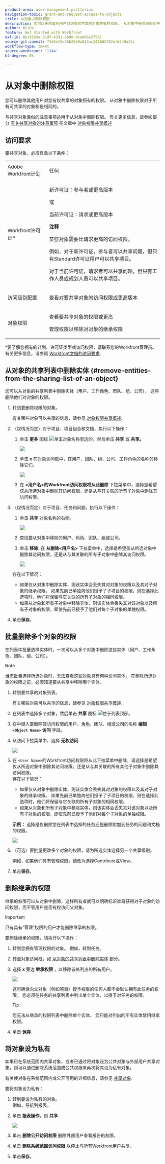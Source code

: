 ```yaml
---
product-area: user-management;portfolios
navigation-topic: grant-and-request-access-to-objects
title: 从对象中删除权限
description: 您可以删除其他用户对您有权共享的对象拥有的权限。 从对象中删除权限对于所有可共享的对象都是相同的。
author: Alina
feature: Get Started with Workfront
exl-id: 8e191b5e-31df-4291-8b9d-9ca69be27561
source-git-commit: 71d5e15c38b26b9a833ac2418d5782afd249a24c
workflow-type: tm+mt
source-wordcount: '1144'
ht-degree: 0%

---
```


# 从对象中删除权限

<!--Audited: 01/2024-->

您可以删除其他用户对您有权共享的对象拥有的权限。 从对象中删除权限对于所有可共享的对象都是相同的。

与共享对象类似的注意事项适用于从对象中删除权限。 有关更多信息，请参阅部分 [有关共享对象的注意事项](../../workfront-basics/grant-and-request-access-to-objects/sharing-permissions-on-objects-overview.md#consider) 在文章中 [对象权限共享概述](../../workfront-basics/grant-and-request-access-to-objects/sharing-permissions-on-objects-overview.md)

## 访问要求

要共享对象，必须具备以下条件：

<table style="table-layout:auto"> 
 <col> 
 <col> 
 <tbody> 
  <tr> 
   <td role="rowheader">Adobe Workfront计划</td> 
   <td> <p>任何 </p> </td> 
  </tr> 
  <tr> 
   <td role="rowheader">Workfront许可证*</td> 
   <td> <p>新许可证：参与者或更高版本</p>
   或  
   <p>当前许可证：请求或更高版本</p>
   <p><b>注释</b></p>

<p>某些对象需要比请求更高的访问权限。 </p>

<p>例如，对于新许可证，参与者可以共享问题，但只有Standard许可证用户可以共享项目。</p>

<p>对于当前许可证，请求者可以共享问题，但只有工作人员或规划人员可以共享项目。</p> 
   </td> 
  </tr> 
  <tr> 
   <td role="rowheader">访问级别配置</td> 
   <td> <p>查看对要共享对象的访问权限或更高版本</p> </td> 
  </tr> 
  <tr> 
   <td role="rowheader">对象权限</td> 
   <td> <p>查看要共享对象的权限或更高</p> <p>管理权限以移除对对象的继承权限</p>  </td> 
  </tr> 
 </tbody> 
</table>

*要了解您拥有的计划、许可证类型或访问权限，请联系您的Workfront管理员。 有关更多信息，请参阅 [Workfront文档的访问要求](/help/quicksilver/administration-and-setup/add-users/access-levels-and-object-permissions/access-level-requirements-in-documentation.md).

## 从对象的共享列表中删除实体 {#remove-entities-from-the-sharing-list-of-an-object}

您可以从对象的共享列表中删除实体（用户、工作角色、团队、组、公司）。 这将删除他们对对象的权限。

1. 转到要删除权限的对象。

   有关哪些对象可以共享的信息，请参见 [对象权限共享概述](../../workfront-basics/grant-and-request-access-to-objects/sharing-permissions-on-objects-overview.md).

1. （视情况而定）对于项目、项目组合和文档，执行以下操作：

   1. 单击 **更多** 图标 ![](assets/more-icon.png)单击对象名称旁边的，然后单击 **共享** 或 **共享。**

      ![](assets/share-a-document-350x160.png)

   1. 单击 **x** 在对象访问框中，在用户、团队、组、公司、工作角色的名称旁移除它们。

      ![](assets/remove-permissions-on-portfolio.png)

   1. 在 **&lt;用户名>的Workfront访问权限将从此删除** 下拉菜单中，选择是希望仅从所选对象中删除其访问权限，还是从与其关联的所有子对象中删除其访问权限。

1. （视情况而定）对于项目、任务和问题，执行以下操作：

   1. 单击 **共享** 对象名称的右侧。

      ![](assets/new-share-button.png)
   1. 查找要从对象中移除的用户、角色、团队、组或公司。
   1. 单击 **移除**.
在 **从删除&lt;用户名>** 下拉菜单中，选择是希望仅从所选对象中删除其访问权限，还是从与其关联的所有子对象中删除其访问权限。

      ![](assets/remove-permissions-on-project-nwe-350x479.png)

   存在以下情况：

   * 如果仅从对象中删除实体，则该实体会丢失其对对象的权限以及其对子对象的继承权限。 如果先前已单独向他们授予了子项目的权限，则在选择此选项时，他们将保留与它关联的所有子对象的相同权限。
   * 如果从对象和所有子对象中移除实体，则该实体会丢失其对该对象以及所有子对象的权限，即使先前已授予了他们对每个子对象的单独权限。

1. 单击&#x200B;**保存**。

## 批量删除多个对象的权限

在列表中批量选择实体时，一次可以从多个对象中删除这些实体（用户、工作角色、团队、组、公司）。

>[!NOTE]
>
>当您批量选择所选对象时，无法查看这些对象具有何种访问实体。 在删除所选对象的权限之前，必须知道要从共享中移除哪个实体。

1. 转到要共享的对象列表。

   有关哪些对象可以共享的信息，请参见 [对象权限共享概述](../../workfront-basics/grant-and-request-access-to-objects/sharing-permissions-on-objects-overview.md).

1. 在列表中选择多个对象，然后单击 **共享** 图标 ![](assets/share-icon.png)位于列表顶部。
1. 在中键入要删除其访问权限的用户、角色、团队、组或公司的名称 **编辑 `<Object Name>` 访问** 字段。
1. 从访问下拉菜单中，选择 **无权访问**.

   ![](assets/no-access-option-removing-permissions-bulk-tasks-nwe-350x166.png)

1. 在 `<User Name>`的Workfront访问权限将从此下拉菜单中删除，请选择是希望仅从所选对象中删除其访问权限，还是从与其关联的所有其他子对象中删除其访问权限。\
   存在以下情况：

   * 如果仅从对象中删除实体，则该实体会丢失其对对象的权限以及其对子对象的继承权限。 如果先前已单独向他们授予了子项目的权限，则在选择此选项时，他们将保留与它关联的所有子对象的相同权限。 
   * 如果从对象和所有子对象中移除实体，则该实体会丢失其对该对象以及所有子对象的权限，即使先前已授予了他们对每个子对象的单独权限。

   **示例：** 选择是仅删除您在列表中选择的任务还是删除附加到任务的问题和文档的权限。

   ![](assets/remove-permissions-bulk-drop-down-for-attached-objects-nwe-350x96.png)

1. （可选）要批量更改多个对象的权限，请为所选实体选择另一个共享级别。

   例如，如果他们具有管理权限，请改为选择Contribute或View。

1. 单击&#x200B;**保存**。

## 删除继承的权限

继承的权限可以从对象中删除，这样所有者就可以明确标识谁将获得对子对象的访问权限，而不管用户是否有权访问父对象。

>[!IMPORTANT]
>
>只有具有“管理”权限的用户才能删除继承的权限。

要删除继承的权限，请执行以下操作：

1. 转到您拥有管理权限的对象。 例如，转到任务。
1. 转至对象访问框，如 [从对象的共享列表中删除实体](#remove-entities-from-the-sharing-list-of-an-object) 部分。
1. 选择 **x** 旁边 **继承权限** ，以移除该处列出的所有用户。

   ![](assets/remove-inherited-permissions-on-project-nwe-350x475.png)

   这可确保向父对象（例如项目）授予权限的任何人都不会默认拥有此任务的权限。 您必须在任务的共享列表中列出单个实体，以授予对任务的权限。

   >[!TIP]
   >
   >您无法从继承的权限列表中删除单个实体。 您只能对列出的所有实体禁用继承权限。

1. 单击 **保存**. 

## 将对象设为私有

如果已在系统范围内共享对象，或者已通过将对象设为公共对象与外部用户共享对象，则可以通过删除系统范围或公共权限来再次将其设为私有对象。 

有关使对象在系统范围内或公开可用的详细信息，请参见 [共享对象](../../workfront-basics/grant-and-request-access-to-objects/share-an-object.md).

要将对象设为私有：

1. 转到要设为私有的对象。\
   例如，导航到报表。
1. 单击 **报表操作**，则 **共享**.

   ![](assets/report-permissions-make-private-nwe-350x477.png)

1. 单击 **删除公开访问权限** 删除外部用户查看报告的权限。
1. 单击 **删除系统范围访问权限** 以停止与所有Workfront用户共享。 
1. 单击&#x200B;**保存**。
